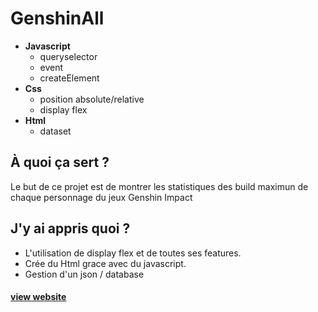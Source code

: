 # GenshinAll

* **Javascript**
  - queryselector
  - event
  - createElement
* **Css**
  - position absolute/relative
  - display flex
* **Html**
  - dataset
## **À quoi ça sert** ?
Le but de ce projet est de montrer les statistiques des build maximun de chaque personnage du jeux Genshin Impact
## **J'y ai appris quoi  ?**
- L'utilisation de display flex et de toutes ses features.
- Crée du Html grace avec du javascript.
- Gestion d'un json / database
#### [view website](https://andinox.github.io/GenshinAll/)
